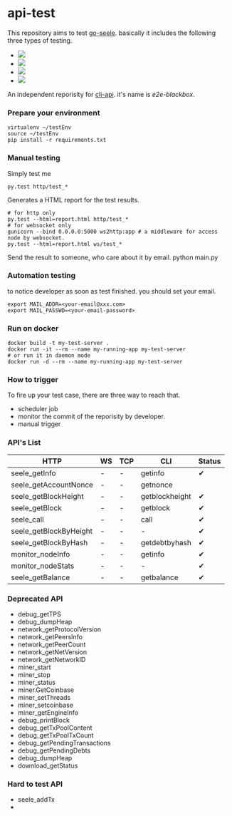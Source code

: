 # api-test
This repository aims to test [go-seele](https://github.com/seeleteam/go-seele). basically it includes the following three types of testing.

* ![](http://progressed.io/bar/50?title=http-api)
* ![](http://progressed.io/bar/0?title=ws-api)
* ![](http://progressed.io/bar/0?title=tcp-api)
* ![](http://progressed.io/bar/100?title=cli-api)

An independent reporisity for [cli-api](https://github.com/seeleteam/e2e-blackbox). it's name is  *e2e-blackbox*.


### Prepare your environment

	virtualenv ~/testEnv
	source ~/testEnv
	pip install -r requirements.txt



### Manual testing

Simply test me


    py.test http/test_*


Generates a HTML report for the test results.
	
	# for http only
    py.test --html=report.html http/test_*
	# for websocket only
	gunicorn --bind 0.0.0.0:5000 ws2http:app # a middleware for access node by websocket.
	py.test --html=report.html ws/test_*
	
	
Send the result to someone, who care about it by email.
	python main.py


### Automation testing

to notice developer as soon as test finished. you should set your email.


    export MAIL_ADDR=<your-email@xxx.com>
    export MAIL_PASSWD=<your-email-password>

### Run on docker

	docker build -t my-test-server .
	docker run -it --rm --name my-running-app my-test-server
	# or run it in daemon mode
	docker run -d --rm --name my-running-app my-test-server
	

### How to trigger

To fire up your test case, there are three way to reach that.

* scheduler job
* monitor the commit of the reporisity by developer.
* manual trigger


### API's List

| HTTP | WS | TCP | CLI| Status|
|------|----|-----|----|-------|
| seele_getInfo | -| -| getinfo| ✔︎ |
| seele_getAccountNonce| -| -| getnonce|
| seele_getBlockHeight| - | -| getblockheight| ✔︎ |
| seele_getBlock| - | -| getblock| ✔︎ |
| seele_call| - | -| call| ✔︎ |
| seele_getBlockByHeight|-|-|-| ✔︎ |
| seele_getBlockByHash|-|-| getdebtbyhash|✔︎ |
| monitor_nodeInfo|-|-|getinfo|✔︎ |
| monitor_nodeStats|-|-|-|✔︎ |
| seele_getBalance|-|-|getbalance|✔︎ |


### Deprecated API

* debug_getTPS
* debug_dumpHeap
* network_getProtocolVersion
* network_getPeersInfo
* network_getPeerCount
* network_getNetVersion
* network_getNetworkID
* miner_start
* miner_stop
* miner_status
* miner.GetCoinbase
* miner_setThreads
* miner_setcoinbase
* miner_getEngineInfo
* debug_printBlock
* debug_getTxPoolContent
* debug_getTxPoolTxCount
* debug_getPendingTransactions
* debug_getPendingDebts
* debug_dumpHeap
* download_getStatus

 

### Hard to test API

* seele_addTx
* 
